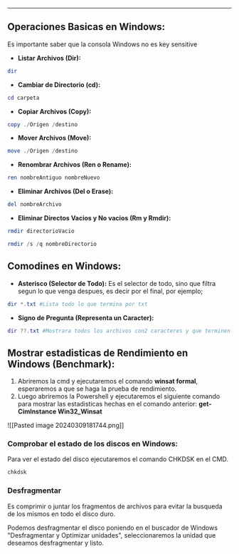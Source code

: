 
---
## Operaciones Basicas en Windows:
Es importante saber que la consola Windows no es key sensitive
- **Listar Archivos (Dir):**
```powershell
dir 
```

- **Cambiar de Directorio (cd):**
```powershell
cd carpeta
```

- **Copiar Archivos (Copy):**
```powershell
copy ./Origen /destino
```

- **Mover Archivos (Move):**
```powershell
move ./Origen /destino
```

- **Renombrar Archivos (Ren o Rename):**
```powershell
ren nombreAntiguo nombreNuevo
```

- **Eliminar Archivos (Del o Erase):**
```powershell
del nombreArchivo
```

- **Eliminar Directos Vacios y No vacios (Rm y Rmdir):**
```powershell
rmdir directorioVacio

rmdir /s /q nombreDirectorio
```


## Comodines en Windows:

- **Asterisco (Selector de Todo):**
	 Es el selector de todo, sino que filtra segun lo que venga despues, es decir por el final, por ejemplo;
	 
```powershell
dir *.txt #Lista todo lo que termina por txt
```

- **Signo de Pregunta (Representa un Caracter):**
```powershell
dir ??.txt #Mostrara todos los archivos con2 caracteres y que terminen en txt
```

## Mostrar estadisticas de Rendimiento en Windows (Benchmark):

1. Abriremos la cmd y ejecutaremos el comando **winsat formal**, esperaremos a que se haga la prueba de rendimiento.
2. Luego abriremos la Powershell y ejecutaremos el siguiente comando para mostrar las estadisticas hechas en el comando anterior: **get-CimInstance Win32_Winsat**

![[Pasted image 20240309181744.png]]


### Comprobar el estado de los discos en Windows: 
Para ver el estado del disco ejecutaremos el comando CHKDSK en el CMD.

```powershell
chkdsk
```

### Desfragmentar
Es comprimir o juntar los fragmentos de archivos para evitar la busqueda de los mismos en todo el disco duro.  

Podemos desfragmentar el disco poniendo en el buscador de Windows "Desfragmentar y Optimizar unidades", seleccionaremos la unidad que deseamos desfragmentar y listo.










